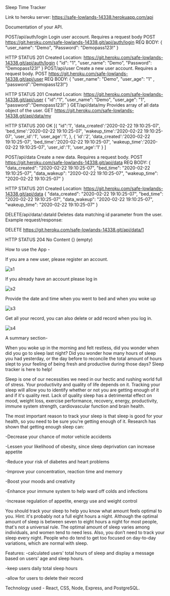 Sleep Time Tracker

Link to heroku server: https://safe-lowlands-14338.herokuapp.com/api

Documentation of your API.

POST/api/auth/login
Login user account. Requires a request body
 POST https://git.heroku.com/safe-lowlands-14338.git/api/auth/login
  REQ BODY: { "user_name": "Demo", "Password": "Demopass123!" }

  HTTP STATUS 201 Created
  Location: https://git.heroku.com/safe-lowlands-14338.git/api/auth/login
  {
    "id": "1",
    "user_name": "Demo",
    "Password": "Demopass123!"
  }
POST/api/user
Create a new user account. Requires a request body.
 POST https://git.heroku.com/safe-lowlands-14338.git/api/user
  REQ BODY: { "user_name": "Demo", "user_age": "1" , "password":"Demopass123!"}

  HTTP STATUS 201 Created
  Location: https://git.heroku.com/safe-lowlands-14338.git/api/user
  { 
    "id":"1",
    "user_name": "Demo",
    "user_age": "1",
    "password":"Demopass123!"
  }
GET/api/data/my
Provides array of all data object of the user.
GET https://git.heroku.com/safe-lowlands-14338.git/api/data/my

  HTTP STATUS 200 OK
  [{
    "id":'1',
    'data_created':'2020-02-22 19:10:25-07',
    'bed_time':'2020-02-22 19:10:25-07',
    'wakeup_time':'2020-02-22 19:10:25-07',
    'user_id':'1',
    'user_age':'1',
  },
    {
      'id':'2',
    'data_created':'2020-02-22 19:10:25-07',
    'bed_time':'2020-02-22 19:10:25-07',
    'wakeup_time':'2020-02-22 19:10:25-07',
    'user_id':'1',
    'user_age':'1'
    }
  ]

POST/api/data
Create a new data. Requires a request body.
POST https://git.heroku.com/safe-lowlands-14338.git/api/data
  REQ BODY: { 
  "data_created": "2020-02-22 19:10:25-07", 
  "bed_time": "2020-02-22 19:10:25-07",
  "data_wakeup": "2020-02-22 19:10:25-07",
  "wakeup_time": "2020-02-22 19:10:25-07"
   }

  HTTP STATUS 201 Created
  Location: https://git.heroku.com/safe-lowlands-14338.git/api/data
  {
    "data_created": "2020-02-22 19:10:25-07",
    "bed_time": "2020-02-22 19:10:25-07",
    "data_wakeup": "2020-02-22 19:10:25-07",
    "wakeup_time": "2020-02-22 19:10:25-07"
  }

DELETE/api/data/:dataId
Deletes data matching id parameter from the user.
Example request/response:

  DELETE https://git.heroku.com/safe-lowlands-14338.git/api/data/1
    
  HTTP STATUS 204 No Content
  {} (empty)

How to use the App -

If you are a new user, please register an account.

![s1](https://user-images.githubusercontent.com/47201201/77196838-5c5b7d00-6aa1-11ea-9a44-2be11bd5dea5.png)

If you already have an account please log in

![s2](https://user-images.githubusercontent.com/47201201/77196847-5d8caa00-6aa1-11ea-9d9c-a9f2ff10929c.png)

Provide the date and time when you went to bed and when you woke up

![s3](https://user-images.githubusercontent.com/47201201/77196849-5f566d80-6aa1-11ea-9dae-cc331e226a65.png)

Get all your record, you can also delete or add record when you log in.

![s4](https://user-images.githubusercontent.com/47201201/77196851-60879a80-6aa1-11ea-9c47-5b205c1f8fa4.png)


A summary section-

When you woke up in the morning and felt restless, did you wonder when did you go to sleep last night? Did you wonder how many hours of sleep you had yesterday, or the day before to reconcile the total amount of hours slept to your feeling of being fresh and productive during those days? Sleep tracker is here to help!

Sleep is one of our necessities we need in our hectic and rushing world full of stress. Your productivity and quality of life depends on it.  Tracking your sleep will allow you to identify whether or not you are getting enough of it and if it's quality rest. Lack of quality sleep has a detrimental effect on mood, weight loss, exercise performance, recovery, energy, productivity, immune system strength, cardiovascular function and brain health.

The most important reason to track your sleep is that sleep is good for your health, so you need to be sure you're getting enough of it. Research has shown that getting enough sleep can:

-Decrease your chance of motor vehicle accidents

-Lessen your likelihood of obesity, since sleep deprivation can increase appetite

-Reduce your risk of diabetes and heart problems

-Improve your concentration, reaction time and memory

-Boost your moods and creativity

-Enhance your immune system to help ward off colds and infections

-Increase regulation of appetite, energy use and weight control
 
You should track your sleep to help you know what amount feels optimal to you. Hint: it's probably not a full eight hours a night. Although the optimal amount of sleep is between seven to eight hours a night for most people, that's not a universal rule. The optimal amount of sleep varies among individuals, and women tend to need less. Also, you don’t need to track your sleep every night. People who do tend to get too focused on day-to-day variations, which are normal with sleep.

Features:
-calculated users' total hours of sleep and display a message based on users' age and sleep hours.

-keep users daily total sleep hours

-allow for users to delete their record
 
 Technology used -
 React, CSS, Node, Express, and PostgreSQL.

 